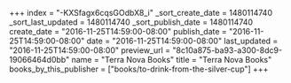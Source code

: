 +++
index = "-KXSfagx6cqsGOdbX8_i"
_sort_create_date = 1480114740
_sort_last_updated = 1480114740
_sort_publish_date = 1480114740
create_date = "2016-11-25T14:59:00-08:00"
publish_date = "2016-11-25T14:59:00-08:00"
date = "2016-11-25T14:59:00-08:00"
last_updated = "2016-11-25T14:59:00-08:00"
preview_url = "8c10a875-ba93-a300-8dc9-19066464d0bb"
name = "Terra Nova Books"
title = "Terra Nova Books"
books_by_this_publisher = ["books/to-drink-from-the-silver-cup"]
+++
